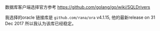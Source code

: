 数据库客户端选择官方参考 https://github.com/golang/go/wiki/SQLDrivers

我选择的oracle 链接库是 `github.com/rana/ora` v4.1.15, 
他的最新release on 31 Dec 2017 
所以我认为该库已经稳定。